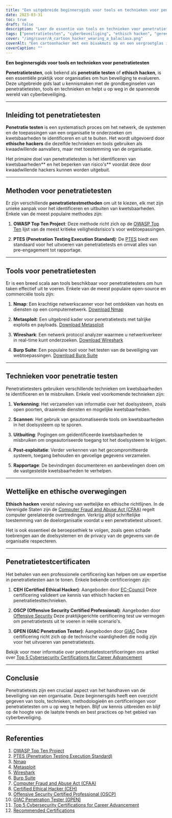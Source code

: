```yaml
---
title: "Een uitgebreide beginnersgids voor tools en technieken voor penetratietesten"
date: 2023-03-31
toc: true
draft: false
description: "Leer de essentie van tools en technieken voor penetratietesten, methodologieën en certificeringen om uw carrière in cyberbeveiliging een vliegende start te geven."
tags: ["penetratietesten", "cyberbeveiliging", "ethisch hacken", "gereedschap", "technieken", "beginnersgids", "Nmap", "Metasploit", "Wireshark", "Burp Suite", "OSSTMM", "PTES", "OWASP", "CEH", "OSCP", "GPEN", "veiligheidscontrole", "kwetsbaarheidsbeoordeling", "netwerkbeveiliging", "informatiebeveiliging"]
cover: "/img/cover/A_cartoon_hacker_wearing_a_balaclava.png"
coverAlt: "Een cartoonhacker met een bivakmuts op en een vergrootglas in de hand, die een computerscherm bekijkt waarop verschillende testprogramma's voor hacken te zien zijn, zoals Nmap, Metasploit, Wireshark en Burp Suite, met op de achtergrond digitale sloten als symbool voor beveiligde systemen."
coverCaption: ""
---
```


**Een beginnersgids voor tools en technieken voor penetratietesten**

**Penetratietesten**, ook bekend als **penetratie testen** of **ethisch hacken**, is een essentiële praktijk voor organisaties om hun beveiliging te evalueren. Deze uitgebreide gids laat u kennismaken met de grondbeginselen van penetratietesten, tools en technieken en helpt u op weg in de spannende wereld van cyberbeveiliging.

______

## Inleiding tot penetratietesten

**Penetratie testen** is een systematisch proces om het netwerk, de systemen en de toepassingen van een organisatie te onderzoeken om kwetsbaarheden te identificeren en uit te buiten. Het wordt uitgevoerd door **ethische hackers** die dezelfde technieken en tools gebruiken als kwaadwillende aanvallers, maar met toestemming van de organisatie.

Het primaire doel van penetratietesten is het identificeren van kwetsbaarheden** en het beperken van risico's** voordat deze door kwaadwillende hackers kunnen worden uitgebuit.

______

## Methoden voor penetratietesten

Er zijn verschillende **penetratietestmethoden** om uit te kiezen, elk met zijn unieke aanpak voor het identificeren en uitbuiten van kwetsbaarheden. Enkele van de meest populaire methodes zijn:

1. **OWASP Top Ten Project**: Deze methode richt zich op de [OWASP Top Ten](https://owasp.org/www-project-top-ten/) lijst van de meest kritieke veiligheidsrisico's voor webtoepassingen.

2. **PTES (Penetration Testing Execution Standard)**: De [PTES](http://www.pentest-standard.org/index.php/Main_Page) biedt een standaard voor het uitvoeren van penetratietests en omvat alles van pre-engagement tot rapportage.

______

## Tools voor penetratietesten

Er is een breed scala aan tools beschikbaar voor penetratietesters om hun taken effectief uit te voeren. Enkele van de meest populaire open-source en commerciële tools zijn:

1. **Nmap**: Een krachtige netwerkscanner voor het ontdekken van hosts en diensten op een computernetwerk. [Download Nmap](https://nmap.org/download.html)

2. **Metasploit**: Een uitgebreid kader voor penetratietests met talrijke exploits en payloads. [Download Metasploit](https://www.metasploit.com/download)

3. **Wireshark**: Een netwerk protocol analyzer waarmee u netwerkverkeer in real-time kunt onderzoeken. [Download Wireshark](https://www.wireshark.org/download.html)

4. **Burp Suite**: Een populaire tool voor het testen van de beveiliging van webtoepassingen. [Download Burp Suite](https://portswigger.net/burp/communitydownload)

______

## Technieken voor penetratie testen

Penetratietesters gebruiken verschillende technieken om kwetsbaarheden te identificeren en te misbruiken. Enkele veel voorkomende technieken zijn:

1. **Verkenning**: Het verzamelen van informatie over het doelsysteem, zoals open poorten, draaiende diensten en mogelijke kwetsbaarheden.

2. **Scannen**: Het gebruik van geautomatiseerde tools om kwetsbaarheden in het doelsysteem op te sporen.

3. **Uitbuiting**: Pogingen om geïdentificeerde kwetsbaarheden te misbruiken om ongeautoriseerde toegang tot het doelsysteem te krijgen.

4. **Post-exploitatie**: Verder verkennen van het gecompromitteerde systeem, toegang behouden en gevoelige gegevens verzamelen.

5. **Rapportage**: De bevindingen documenteren en aanbevelingen doen om de vastgestelde kwetsbaarheden te verhelpen.

______

## Wettelijke en ethische overwegingen

**Ethisch hacken** vereist naleving van wettelijke en ethische richtlijnen. In de Verenigde Staten zijn de [Computer Fraud and Abuse Act (CFAA)](https://en.wikipedia.org/wiki/Computer_Fraud_and_Abuse_Act) regelt computer gerelateerde overtredingen. Verkrijg altijd schriftelijke toestemming van de doelorganisatie voordat u een penetratietest uitvoert.

Het is ook essentieel de beroepsethiek te volgen, zoals geen schade toebrengen aan de doelsystemen en de privacy van de gegevens van de organisatie respecteren.

______

## Penetratietestcertificaten

Het behalen van een professionele certificering kan helpen om uw expertise in penetratietesten aan te tonen. Enkele bekende certificeringen zijn:

1. **CEH (Certified Ethical Hacker)**: Aangeboden door [EC-Council](https://www.eccouncil.org/programs/certified-ethical-hacker-ceh/) Deze certificering valideert uw kennis van ethisch hacken en penetratietesttechnieken.

2. **OSCP (Offensive Security Certified Professional)**: Aangeboden door [Offensive Security](https://www.offensive-security.com/pwk-oscp/) Deze praktijkgerichte certificering test uw vermogen om penetratietests uit te voeren in reële scenario's.

3. **GPEN (GIAC Penetration Tester)**: Aangeboden door [GIAC](https://www.giac.org/certification/penetration-tester-gpen) Deze certificering richt zich op de technische vaardigheden die nodig zijn voor het uitvoeren van penetratietests.

Bekijk voor meer informatie over penetratietestcertificeringen ons artikel over [Top 5 Cybersecurity Certifications for Career Advancement](https://simeononsecurity.ch/articles/the-top-five-cybersecurity-certifications-for-career-advancement/s)

______

## Conclusie

Penetratietests zijn een cruciaal aspect van het handhaven van de beveiliging van een organisatie. Deze beginnersgids heeft een overzicht gegeven van tools, technieken, methodologieën en certificeringen voor penetratietesten om u op weg te helpen. Blijf uw kennis uitbreiden en blijf op de hoogte van de laatste trends en best practices op het gebied van cyberbeveiliging.

______

## Referenties

1. [OWASP Top Ten Project](https://owasp.org/www-project-top-ten/)
2. [PTES (Penetration Testing Execution Standard)](http://www.pentest-standard.org/index.php/Main_Page)
3. [Nmap](https://nmap.org/download.html)
4. [Metasploit](https://www.metasploit.com/download)
5. [Wireshark](https://www.wireshark.org/download.html)
6. [Burp Suite](https://portswigger.net/burp/communitydownload)
7. [Computer Fraud and Abuse Act (CFAA)](https://en.wikipedia.org/wiki/Computer_Fraud_and_Abuse_Act) 
8. [Certified Ethical Hacker (CEH)](https://www.eccouncil.org/programs/certified-ethical-hacker-ceh/)
9.  [Offensive Security Certified Professional (OSCP)](https://www.offensive-security.com/pwk-oscp/)
10. [GIAC Penetration Tester (GPEN)](https://www.giac.org/certification/penetration-tester-gpen)
11. [Top 5 Cybersecurity Certifications for Career Advancement](https://simeononsecurity.ch/articles/the-top-five-cybersecurity-certifications-for-career-advancement/s)
12. [Recommended Certifications](https://simeononsecurity.ch/recommendations/certifications/)

